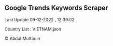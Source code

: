 

## Google Trends Keywords Scraper 
 
Last Update 09-12-2022 , 12:39:02

Country List :
VIETNAM.json



© Abdul Muttaqin 

